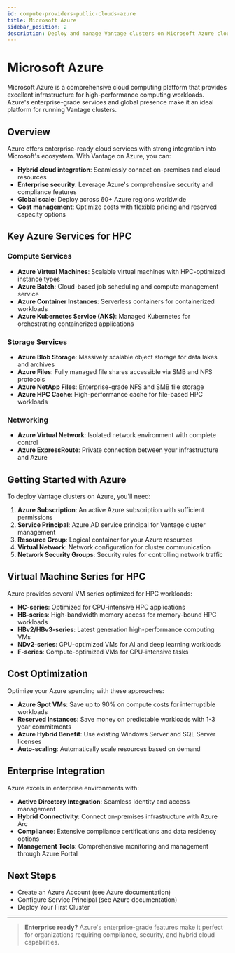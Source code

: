 ```yaml
---
id: compute-providers-public-clouds-azure
title: Microsoft Azure
sidebar_position: 2
description: Deploy and manage Vantage clusters on Microsoft Azure cloud infrastructure.
---
```


# Microsoft Azure

Microsoft Azure is a comprehensive cloud computing platform that provides excellent infrastructure for high-performance computing workloads. Azure's enterprise-grade services and global presence make it an ideal platform for running Vantage clusters.

## Overview

Azure offers enterprise-ready cloud services with strong integration into Microsoft's ecosystem. With Vantage on Azure, you can:

- **Hybrid cloud integration**: Seamlessly connect on-premises and cloud resources
- **Enterprise security**: Leverage Azure's comprehensive security and compliance features
- **Global scale**: Deploy across 60+ Azure regions worldwide
- **Cost management**: Optimize costs with flexible pricing and reserved capacity options

## Key Azure Services for HPC

### Compute Services
- **Azure Virtual Machines**: Scalable virtual machines with HPC-optimized instance types
- **Azure Batch**: Cloud-based job scheduling and compute management service
- **Azure Container Instances**: Serverless containers for containerized workloads
- **Azure Kubernetes Service (AKS)**: Managed Kubernetes for orchestrating containerized applications

### Storage Services
- **Azure Blob Storage**: Massively scalable object storage for data lakes and archives
- **Azure Files**: Fully managed file shares accessible via SMB and NFS protocols
- **Azure NetApp Files**: Enterprise-grade NFS and SMB file storage
- **Azure HPC Cache**: High-performance cache for file-based HPC workloads

### Networking
- **Azure Virtual Network**: Isolated network environment with complete control
- **Azure ExpressRoute**: Private connection between your infrastructure and Azure

## Getting Started with Azure

To deploy Vantage clusters on Azure, you'll need:

1. **Azure Subscription**: An active Azure subscription with sufficient permissions
2. **Service Principal**: Azure AD service principal for Vantage cluster management
3. **Resource Group**: Logical container for your Azure resources
4. **Virtual Network**: Network configuration for cluster communication
5. **Network Security Groups**: Security rules for controlling network traffic

## Virtual Machine Series for HPC

Azure provides several VM series optimized for HPC workloads:

- **HC-series**: Optimized for CPU-intensive HPC applications
- **HB-series**: High-bandwidth memory access for memory-bound HPC workloads
- **HBv2/HBv3-series**: Latest generation high-performance computing VMs
- **NDv2-series**: GPU-optimized VMs for AI and deep learning workloads
- **F-series**: Compute-optimized VMs for CPU-intensive tasks

## Cost Optimization

Optimize your Azure spending with these approaches:

- **Azure Spot VMs**: Save up to 90% on compute costs for interruptible workloads
- **Reserved Instances**: Save money on predictable workloads with 1-3 year commitments
- **Azure Hybrid Benefit**: Use existing Windows Server and SQL Server licenses
- **Auto-scaling**: Automatically scale resources based on demand

## Enterprise Integration

Azure excels in enterprise environments with:

- **Active Directory Integration**: Seamless identity and access management
- **Hybrid Connectivity**: Connect on-premises infrastructure with Azure Arc
- **Compliance**: Extensive compliance certifications and data residency options
- **Management Tools**: Comprehensive monitoring and management through Azure Portal

## Next Steps

- Create an Azure Account (see Azure documentation)
- Configure Service Principal (see Azure documentation)
- Deploy Your First Cluster

---

> **Enterprise ready?** Azure's enterprise-grade features make it perfect for organizations requiring compliance, security, and hybrid cloud capabilities.
